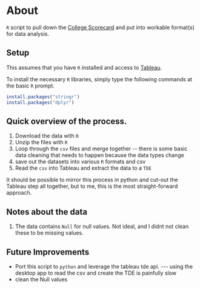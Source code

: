 # About

`R` script to pull down the [College Scorecard](https://collegescorecard.ed.gov/data/)
and put into workable format(s) for data analysis.

## Setup

This assumes that you have `R` installed and access to [Tableau](http://tableausoftware.com/).

To install the necessary `R` libraries, simply type the following commands
at the basic `R` prompt.

```r
install.packages("stringr")
install.packages("dplyr")
```

## Quick overview of the process.

1.  Download the data with `R`
2.  Unzip the files with `R`
3.  Loop through the `csv` files and merge together
-- there is some basic data cleaning that needs to happen because the data types change
4.  save out the datasets into various `R` formats and csv
5.  Read the `csv` into Tableau and extract the data to a `TDE`

It should be possible to mirror this process in python and cut-out the Tableau
step all together, but to me, this is the most straight-forward approach.

## Notes about the data

1.  The data contains `Null` for null values.  Not ideal, and I didnt not clean these to be missing values.


## Future Improvements

- Port this script to `python` and leverage the tableau tde api.
--- using the desktop app to read the csv and create the TDE is painfully slow
- clean the Null values

